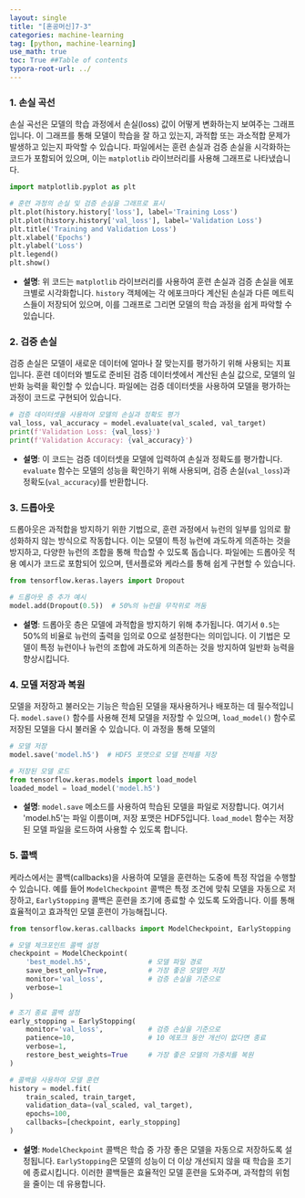 ```yaml
---
layout: single
title: "[혼공머신]7-3"
categories: machine-learning
tag: [python, machine-learning]
use_math: true
toc: True ##Table of contents
typora-root-url: ../ 
---
```


### 1. 손실 곡선

손실 곡선은 모델의 학습 과정에서 손실(loss) 값이 어떻게 변화하는지 보여주는 그래프입니다. 이 그래프를 통해 모델이 학습을 잘 하고 있는지, 과적합 또는 과소적합 문제가 발생하고 있는지 파악할 수 있습니다. 파일에서는 훈련 손실과 검증 손실을 시각화하는 코드가 포함되어 있으며, 이는 `matplotlib` 라이브러리를 사용해 그래프로 나타냈습니다.

```python
import matplotlib.pyplot as plt

# 훈련 과정의 손실 및 검증 손실을 그래프로 표시
plt.plot(history.history['loss'], label='Training Loss')
plt.plot(history.history['val_loss'], label='Validation Loss')
plt.title('Training and Validation Loss')
plt.xlabel('Epochs')
plt.ylabel('Loss')
plt.legend()
plt.show()
```
- **설명**: 위 코드는 `matplotlib` 라이브러리를 사용하여 훈련 손실과 검증 손실을 에포크별로 시각화합니다. `history` 객체에는 각 에포크마다 계산된 손실과 다른 메트릭스들이 저장되어 있으며, 이를 그래프로 그리면 모델의 학습 과정을 쉽게 파악할 수 있습니다.

### 2. 검증 손실

검증 손실은 모델이 새로운 데이터에 얼마나 잘 맞는지를 평가하기 위해 사용되는 지표입니다. 훈련 데이터와 별도로 준비된 검증 데이터셋에서 계산된 손실 값으로, 모델의 일반화 능력을 확인할 수 있습니다. 파일에는 검증 데이터셋을 사용하여 모델을 평가하는 과정이 코드로 구현되어 있습니다.

```python
# 검증 데이터셋을 사용하여 모델의 손실과 정확도 평가
val_loss, val_accuracy = model.evaluate(val_scaled, val_target)
print(f'Validation Loss: {val_loss}')
print(f'Validation Accuracy: {val_accuracy}')
```
- **설명**: 이 코드는 검증 데이터셋을 모델에 입력하여 손실과 정확도를 평가합니다. `evaluate` 함수는 모델의 성능을 확인하기 위해 사용되며, 검증 손실(`val_loss`)과 정확도(`val_accuracy`)를 반환합니다. 

### 3. 드롭아웃

드롭아웃은 과적합을 방지하기 위한 기법으로, 훈련 과정에서 뉴런의 일부를 임의로 활성화하지 않는 방식으로 작동합니다. 이는 모델이 특정 뉴런에 과도하게 의존하는 것을 방지하고, 다양한 뉴런의 조합을 통해 학습할 수 있도록 돕습니다. 파일에는 드롭아웃 적용 예시가 코드로 포함되어 있으며, 텐서플로와 케라스를 통해 쉽게 구현할 수 있습니다.

```python
from tensorflow.keras.layers import Dropout

# 드롭아웃 층 추가 예시
model.add(Dropout(0.5))  # 50%의 뉴런을 무작위로 꺼둠
```
- **설명**: 드롭아웃 층은 모델에 과적합을 방지하기 위해 추가됩니다. 여기서 `0.5`는 50%의 비율로 뉴런의 출력을 임의로 0으로 설정한다는 의미입니다. 이 기법은 모델이 특정 뉴런이나 뉴런의 조합에 과도하게 의존하는 것을 방지하여 일반화 능력을 향상시킵니다.

### 4. 모델 저장과 복원

모델을 저장하고 불러오는 기능은 학습된 모델을 재사용하거나 배포하는 데 필수적입니다. `model.save()` 함수를 사용해 전체 모델을 저장할 수 있으며, `load_model()` 함수로 저장된 모델을 다시 불러올 수 있습니다. 이 과정을 통해 모델의 

```python
# 모델 저장
model.save('model.h5')  # HDF5 포맷으로 모델 전체를 저장

# 저장된 모델 로드
from tensorflow.keras.models import load_model
loaded_model = load_model('model.h5')
```
- **설명**: `model.save` 메소드를 사용하여 학습된 모델을 파일로 저장합니다. 여기서 'model.h5'는 파일 이름이며, 저장 포맷은 HDF5입니다. `load_model` 함수는 저장된 모델 파일을 로드하여 사용할 수 있도록 합니다.

### 5. 콜백

케라스에서는 콜백(callbacks)을 사용하여 모델을 훈련하는 도중에 특정 작업을 수행할 수 있습니다. 예를 들어 `ModelCheckpoint` 콜백은 특정 조건에 맞춰 모델을 자동으로 저장하고, `EarlyStopping` 콜백은 훈련을 조기에 종료할 수 있도록 도와줍니다. 이를 통해 효율적이고 효과적인 모델 훈련이 가능해집니다.

```python
from tensorflow.keras.callbacks import ModelCheckpoint, EarlyStopping

# 모델 체크포인트 콜백 설정
checkpoint = ModelCheckpoint(
    'best_model.h5',              # 모델 파일 경로
    save_best_only=True,          # 가장 좋은 모델만 저장
    monitor='val_loss',           # 검증 손실을 기준으로
    verbose=1
)

# 조기 종료 콜백 설정
early_stopping = EarlyStopping(
    monitor='val_loss',           # 검증 손실을 기준으로
    patience=10,                  # 10 에포크 동안 개선이 없다면 종료
    verbose=1,
    restore_best_weights=True     # 가장 좋은 모델의 가중치를 복원
)

# 콜백을 사용하여 모델 훈련
history = model.fit(
    train_scaled, train_target,
    validation_data=(val_scaled, val_target),
    epochs=100,
    callbacks=[checkpoint, early_stopping]
)
```
- **설명**: `ModelCheckpoint` 콜백은 학습 중 가장 좋은 모델을 자동으로 저장하도록 설정됩니다. `EarlyStopping`은 모델의 성능이 더 이상 개선되지 않을 때 학습을 조기에 종료시킵니다. 이러한 콜백들은 효율적인 모델 훈련을 도와주며, 과적합의 위험을 줄이는 데 유용합니다.
